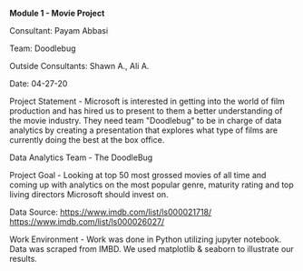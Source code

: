 <b>Module 1 - Movie Project</b>

Consultant: Payam Abbasi

Team: Doodlebug

Outside Consultants: Shawn A., Ali A.

Date: 04-27-20

Project Statement - Microsoft is interested in getting into the world of film production and has hired us to present to them a better understanding of the movie industry. They need team "Doodlebug" to be in charge of data analytics by creating a presentation that explores what type of films are currently doing the best at the box office. 

Data Analytics Team - The DoodleBug 

Project Goal - Looking at top 50 most grossed movies of all time and coming up with analytics on the most popular genre, maturity rating and top living directors Microsoft should invest on.

Data Source: 
https://www.imdb.com/list/ls000021718/
https://www.imdb.com/list/ls000026027/

Work Environment - Work was done in Python utilizing jupyter notebook. Data was scraped from IMBD. 
We used matplotlib & seaborn to illustrate our results.
